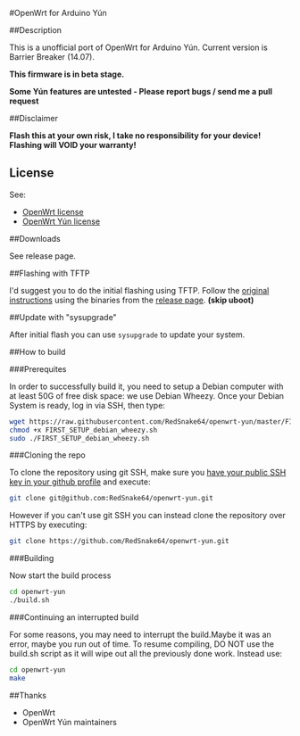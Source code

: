 #OpenWrt for Arduino Yún


##Description

This is a unofficial port of OpenWrt for Arduino Yún.
Current version is Barrier Breaker (14.07).

**This firmware is in beta stage.**

**Some Yún features are untested - Please report bugs / send me a pull request**

##Disclaimer

**Flash this at your own risk, I take no responsibility for your device! Flashing will VOID your warranty!**

## License

See:
- [OpenWrt license](http://wiki.openwrt.org/about/license)
- [OpenWrt Yún license](https://github.com/RedSnake64/openwrt-yun/blob/master/LICENSE)

##Downloads

See release page.

##Flashing with TFTP

I'd suggest you to do the initial flashing using TFTP.
Follow the [original instructions](http://arduino.cc/en/Tutorial/YunUBootReflash) using the binaries from the [release page](https://github.com/RedSnake64/openwrt-yun/releases). **(skip uboot)**

##Update with "sysupgrade"

After initial flash you can use ```sysupgrade``` to update your system.

##How to build

###Prerequites

In order to successfully build it, you need to setup a Debian computer with at least 50G of free disk space: we use Debian Wheezy.
Once your Debian System is ready, log in via SSH, then type:

```bash
wget https://raw.githubusercontent.com/RedSnake64/openwrt-yun/master/FIRST_SETUP_debian_wheezy.sh
chmod +x FIRST_SETUP_debian_wheezy.sh
sudo ./FIRST_SETUP_debian_wheezy.sh
```

###Cloning the repo

To clone the repository using git SSH, make sure you [have your public SSH key in your github profile](https://help.github.com/articles/generating-ssh-keys) and execute:

```bash
git clone git@github.com:RedSnake64/openwrt-yun.git
```

However if you can't use git SSH you can instead clone the repository over HTTPS by executing:

```bash
git clone https://github.com/RedSnake64/openwrt-yun.git
```

###Building

Now start the build process

```bash
cd openwrt-yun
./build.sh
```

###Continuing an interrupted build

For some reasons, you may need to interrupt the build.Maybe it was an error, maybe you run out of time. To resume compiling, DO NOT use the build.sh script as it will wipe out all the previously done work. Instead use:

```bash
cd openwrt-yun
make
```

##Thanks
  - OpenWrt
  - OpenWrt Yún maintainers





